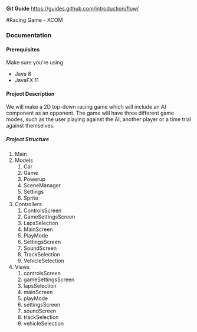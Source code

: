 **Git Guide**
https://guides.github.com/introduction/flow/

#Racing Game - XCOM

### Documentation

#### Prerequisites 

Make sure you're using
* Java 8
* JavaFX 11

#### Project Description

We will make a 2D top-down racing game which will include an 
AI component as an opponent. The game will have three different 
game modes, such as the user playing against the AI, 
another player or a time trial against themselves.

##### Project Structure
1. Main
2. Models
    1. Car
    2. Game
    3. Powerup
    4. SceneManager
    5. Settings
    6. Sprite
3. Controllers
    1. ControlsScreen
    2. GameSettingsScreen
    3. LapsSelection
    4. MainScreen
    5. PlayMode
    6. SettingsScreen
    7. SoundScreen
    8. TrackSelection
    9. VehicleSelection
4. Views
    1. controlsScreen
    2. gameSettingsScreen
    3. lapsSelection
    4. mainScreen
    5. playMode
    6. settingsScreen
    7. soundScreen
    8. trackSelection
    9. vehicleSelection